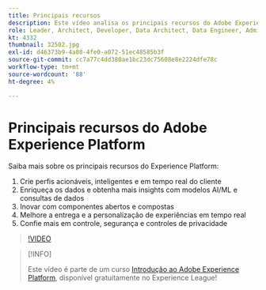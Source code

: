 ```yaml
---
title: Principais recursos
description: Este vídeo analisa os principais recursos do Adobe Experience Platform.
role: Leader, Architect, Developer, Data Architect, Data Engineer, Admin, User
kt: 4332
thumbnail: 32502.jpg
exl-id: d46373b9-4a80-4fe0-a072-51ec48585b3f
source-git-commit: cc7a77c4dd380ae1bc23dc75608e8e2224dfe78c
workflow-type: tm+mt
source-wordcount: '88'
ht-degree: 4%

---
```


# Principais recursos do Adobe Experience Platform

Saiba mais sobre os principais recursos do Experience Platform:

1. Crie perfis acionáveis, inteligentes e em tempo real do cliente
1. Enriqueça os dados e obtenha mais insights com modelos AI/ML e consultas de dados
1. Inovar com componentes abertos e compostas
1. Melhore a entrega e a personalização de experiências em tempo real
1. Confie mais em controle, segurança e controles de privacidade

>[!VIDEO](https://video.tv.adobe.com/v/32502?quality=12&learn=on)

>[!INFO]
>
> Este vídeo é parte de um curso [Introdução ao Adobe Experience Platform](https://experienceleague.adobe.com/?recommended=ExperiencePlatform-U-1-2020.1), disponível gratuitamente no Experience League!

